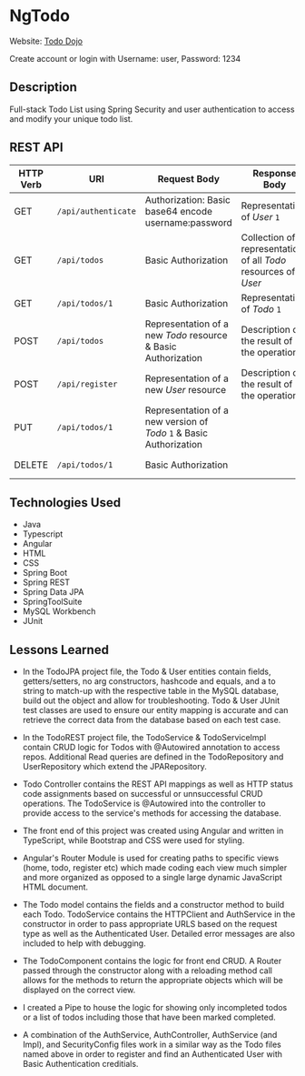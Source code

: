 # NgTodo

Website: [Todo Dojo](http://18.116.157.70:8080/TodoREST)

Create account or login with Username: user, Password: 1234

## Description

Full-stack Todo List using Spring Security and user authentication to access and modify your unique todo list.

## REST API
| HTTP Verb | URI                  | Request Body | Response Body | Purpose |
|-----------|----------------------|--------------|---------------|---------|
| GET       | `/api/authenticate`   | Authorization: Basic base64 encode username:password | Representation of _User_ `1` | **Retrieve** endpoint |
| GET       | `/api/todos`      | Basic Authorization | Collection of representations of all _Todo_ resources of _User_ | **List** all todos
| GET       | `/api/todos/1`   | Basic Authorization | Representation of _Todo_ `1` | **Retrieve** endpoint |
| POST      | `/api/todos`      | Representation of a new _Todo_ resource & Basic Authorization | Description of the result of the operation | **Create** endpoint |
| POST      | `/api/register`      | Representation of a new _User_ resource | Description of the result of the operation | **Create** endpoint |
| PUT       | `/api/todos/1`   | Representation of a new version of _Todo_ `1` & Basic Authorization | | **Replace** endpoint |
| DELETE    | `/api/todos/1`   | Basic Authorization | | **Delete** route |

## Technologies Used
- Java
- Typescript
- Angular
- HTML
- CSS
- Spring Boot
- Spring REST
- Spring Data JPA
- SpringToolSuite
- MySQL Workbench
- JUnit

## Lessons Learned

- In the TodoJPA project file, the Todo & User entities contain fields, getters/setters, no arg constructors, hashcode and equals, and a to string to match-up with the respective table in the MySQL database, build out the object and allow for troubleshooting. Todo & User JUnit test classes are used to ensure our entity mapping is accurate and can retrieve the correct data from the database based on each test case. 

- In the TodoREST project file, the TodoService & TodoServiceImpl contain CRUD logic for Todos with @Autowired annotation to access repos. Additional Read queries are defined in the TodoRepository and UserRepository which extend the JPARepository.

- Todo Controller contains the REST API mappings as well as HTTP status code assignments based on successful or unnsuccessful CRUD operations. The TodoService is @Autowired into the controller to provide access to the service's methods for accessing the database.

- The front end of this project was created using Angular and written in TypeScript, while Bootstrap and CSS were used for styling.

- Angular's Router Module is used for creating paths to specific views (home, todo, register etc) which made coding each view much simpler and more organized as opposed to a single large dynamic JavaScript HTML document. 

- The Todo model contains the fields and a constructor method to build each Todo. TodoService contains the HTTPClient and AuthService in the constructor in order to pass appropriate URLS based on the request type as well as the Authenticated User. Detailed error messages are also included to help with debugging.

- The TodoComponent contains the logic for front end CRUD. A Router passed through the constructor along with a reloading method call allows for the methods to return the appropriate objects which will be displayed on the correct view.

- I created a Pipe to house the logic for showing only incompleted todos or a list of todos including those that have been marked completed.

- A combination of the AuthService, AuthController, AuthService (and Impl), and SecurityConfig files work in a similar way as the Todo files named above in order to register and find an Authenticated User with Basic Authentication creditials.


